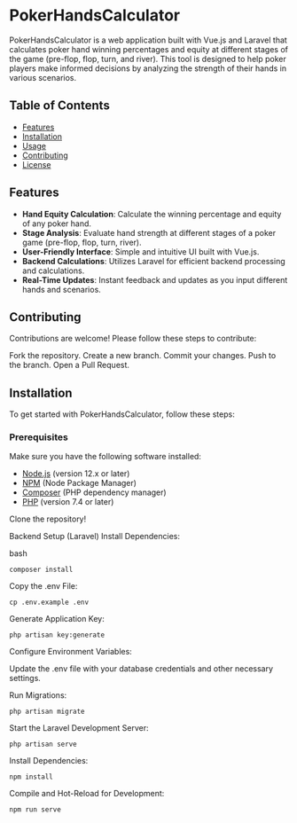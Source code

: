 # PokerHandsCalculator

PokerHandsCalculator is a web application built with Vue.js and Laravel that calculates poker hand winning percentages and equity at different stages of the game (pre-flop, flop, turn, and river). This tool is designed to help poker players make informed decisions by analyzing the strength of their hands in various scenarios.

## Table of Contents

- [Features](#features)
- [Installation](#installation)
- [Usage](#usage)
- [Contributing](#contributing)
- [License](#license)

## Features

- **Hand Equity Calculation**: Calculate the winning percentage and equity of any poker hand.
- **Stage Analysis**: Evaluate hand strength at different stages of a poker game (pre-flop, flop, turn, river).
- **User-Friendly Interface**: Simple and intuitive UI built with Vue.js.
- **Backend Calculations**: Utilizes Laravel for efficient backend processing and calculations.
- **Real-Time Updates**: Instant feedback and updates as you input different hands and scenarios.

## Contributing
Contributions are welcome! Please follow these steps to contribute:

Fork the repository.
Create a new branch.
Commit your changes.
Push to the branch.
Open a Pull Request.

## Installation

To get started with PokerHandsCalculator, follow these steps:

### Prerequisites

Make sure you have the following software installed:

- [Node.js](https://nodejs.org/) (version 12.x or later)
- [NPM](https://www.npmjs.com/) (Node Package Manager)
- [Composer](https://getcomposer.org/) (PHP dependency manager)
- [PHP](https://www.php.net/) (version 7.4 or later)

Clone the repository!

Backend Setup (Laravel)
Install Dependencies:

bash
```
composer install
```

Copy the .env File:
```
cp .env.example .env
```

Generate Application Key:
```
php artisan key:generate
```

Configure Environment Variables:

Update the .env file with your database credentials and other necessary settings.

Run Migrations:
```
php artisan migrate
```

Start the Laravel Development Server:
```
php artisan serve
```

Install Dependencies:
```
npm install
```

Compile and Hot-Reload for Development:
```
npm run serve
```
